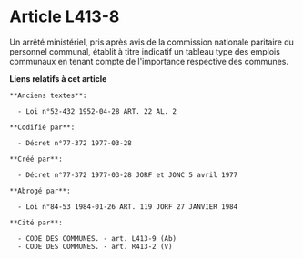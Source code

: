 # Article L413-8

Un arrêté ministériel, pris après avis de la commission nationale paritaire du personnel communal, établit à titre indicatif
un tableau type des emplois communaux en tenant compte de l'importance respective des communes.

**Liens relatifs à cet article**

	**Anciens textes**:

	  - Loi n°52-432 1952-04-28 ART. 22 AL. 2

	**Codifié par**:

	  - Décret n°77-372 1977-03-28

	**Créé par**:

	  - Décret n°77-372 1977-03-28 JORF et JONC 5 avril 1977

	**Abrogé par**:

	  - Loi n°84-53 1984-01-26 ART. 119 JORF 27 JANVIER 1984

	**Cité par**:

	  - CODE DES COMMUNES. - art. L413-9 (Ab)
	  - CODE DES COMMUNES. - art. R413-2 (V)
